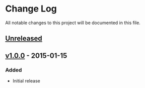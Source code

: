 # Change Log
All notable changes to this project will be documented in this file.

## [Unreleased][unreleased]

## [v1.0.0] - 2015-01-15
### Added
- Initial release

[unreleased]: https://github.com/eBayEnterprise/magento-retail-order-management/compare/v1.0.0...HEAD
[v1.0.0]: https://github.com/eBayEnterprise/magento-retail-order-management/compare/v0.1...v1.0.0
